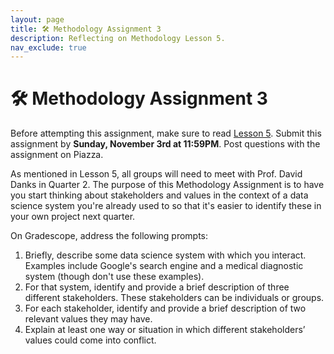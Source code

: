 ```yaml
---
layout: page
title: 🛠 Methodology Assignment 3
description: Reflecting on Methodology Lesson 5.
nav_exclude: true
---
```


# 🛠 Methodology Assignment 3

Before attempting this assignment, make sure to read [Lesson 5](https://dsc-capstone.org/2024-25/lessons/05). Submit this assignment  by **Sunday, November 3rd at 11:59PM**. Post questions with the assignment on Piazza.

As mentioned in Lesson 5, all groups will need to meet with Prof. David Danks in Quarter 2. The purpose of this Methodology Assignment is to have you start thinking about stakeholders and values in the context of a data science system you're already used to so that it's easier to identify these in your own project next quarter.

On Gradescope, address the following prompts:

1. Briefly, describe some data science system with which you interact. Examples include Google's search engine and a medical diagnostic system (though don't use these examples).
1. For that system, identify and provide a brief description of three different stakeholders. These stakeholders can be individuals or groups.
1. For each stakeholder, identify and provide a brief description of two relevant values they may have.
1. Explain at least one way or situation in which different stakeholders’ values could come into conflict.
